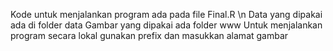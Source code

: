 Kode untuk menjalankan program ada pada file Final.R \n
Data yang dipakai ada di folder data
Gambar yang dipakai ada folder www
Untuk menjalankan program secara lokal gunakan prefix dan masukkan alamat gambar
